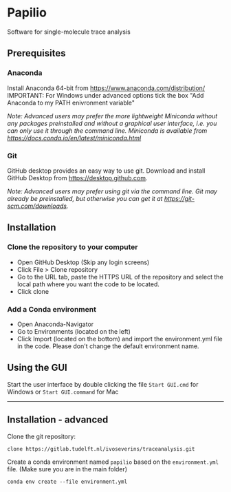 # Papilio

Software for single-molecule trace analysis

## Prerequisites

### Anaconda

Install Anaconda 64-bit from https://www.anaconda.com/distribution/  
    IMPORTANT: For Windows under advanced options tick the box "Add Anaconda to my PATH enivronment variable"

*Note: Advanced users may prefer the more lightweight Miniconda without any packages preinstalled and without a graphical user interface, i.e. you can only use it through the command line. Miniconda is available from https://docs.conda.io/en/latest/miniconda.html*

### Git

GitHub desktop provides an easy way to use git.
Download and install GitHub Desktop from https://desktop.github.com.

*Note: Advanced users may prefer using git via the command line. Git may already be preinstalled, but otherwise you can get it at https://git-scm.com/downloads.*

## Installation

### Clone the repository to your computer
- Open GitHub Desktop (Skip any login screens)
- Click File > Clone repository
- Go to the URL tab, paste the HTTPS URL of the repository and select the local path where you want the code to be located.
- Click clone

### Add a Conda environment
- Open Anaconda-Navigator
- Go to Environments (located on the left)
- Click Import (located on the bottom) and import the environment.yml file in the code. Please don't change the default environment name.

## Using the GUI
Start the user interface by double clicking the file `Start GUI.cmd` for Windows or `Start GUI.command` for Mac

---

## Installation - advanced

Clone the git repository:

```batch
clone https://gitlab.tudelft.nl/ivoseverins/traceanalysis.git
```

Create a conda environment named `papilio` based on the `environment.yml` file. (Make sure you are in the main folder)

```batch
conda env create --file environment.yml
```



